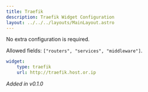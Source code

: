 ```yaml
---
title: Traefik
description: Traefik Widget Configuration
layout: ../../../layouts/MainLayout.astro
---
```


No extra configuration is required.

Allowed fields: `["routers", "services", "middleware"]`.

```yaml
widget:
    type: traefik
    url: http://traefik.host.or.ip
```

*Added in v0.1.0*
